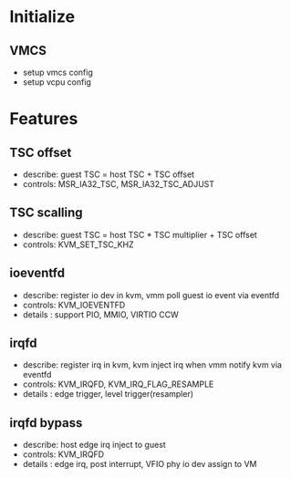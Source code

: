 # Initialize

## VMCS
- setup vmcs config
- setup vcpu config

# Features

## TSC offset
- describe: guest TSC = host TSC + TSC offset
- controls: MSR_IA32_TSC, MSR_IA32_TSC_ADJUST

## TSC scalling
- describe: guest TSC = host TSC * TSC multiplier + TSC offset
- controls: KVM_SET_TSC_KHZ

## ioeventfd
- describe: register io dev in kvm, vmm poll guest io event via eventfd
- controls: KVM_IOEVENTFD
- details : support PIO, MMIO, VIRTIO CCW

## irqfd
- describe: register irq in kvm, kvm inject irq when vmm notify kvm via eventfd
- controls: KVM_IRQFD, KVM_IRQ_FLAG_RESAMPLE
- details : edge trigger, level trigger(resampler)

## irqfd bypass
- describe: host edge irq inject to guest
- controls: KVM_IRQFD
- details : edge irq, post interrupt, VFIO phy io dev assign to VM
